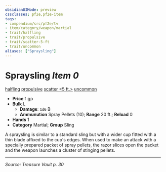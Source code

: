 ```yaml
---
obsidianUIMode: preview
cssclasses: pf2e,pf2e-item
tags:
- compendium/src/pf2e/tv
- item/category/weapon/martial
- trait/halfling
- trait/propulsive
- trait/scatter-5-ft
- trait/uncommon
aliases: ["Spraysling"]
---
```

# Spraysling *Item 0*  
[halfling](rules/traits/halfling.md "Halfling Ancestry & Heritage Trait")  [propulsive](rules/traits/propulsive.md "Propulsive Weapon Trait")  [scatter <5 ft.>](rules/traits/scatter-5-ft-g-g.md "Scatter Weapon Trait")  [uncommon](rules/traits/uncommon.md "Uncommon Rarity Trait")  

- **Price** 1 gp
- **Bulk** L
  - **Damage**: `1d6` B
  - **Ammunution** Spray Pellets (10); **Range** 20 ft.; **Reload** 0
- **Hands** 1
- **Category** Martial; **Group** Sling 

A spraysling is similar to a standard sling but with a wider cup fitted with a thin blade affixed to the cup's edges. When used to make an attack with a specially prepared packet of spray pellets, the razor slices open the packet and the weapon launches a cluster of stinging pellets.


---
*Source: Treasure Vault p. 30*